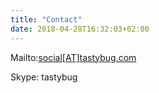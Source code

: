 ```yaml
---
title: "Contact"
date: 2018-04-28T16:32:03+02:00
---
```


Mailto:[social[AT]tastybug.com](social[AT]tastybug.com)

Skype: tastybug
